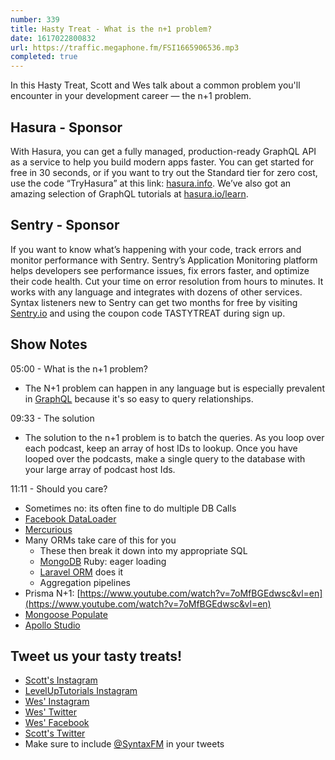 ```yaml
---
number: 339
title: Hasty Treat - What is the n+1 problem?
date: 1617022800832
url: https://traffic.megaphone.fm/FSI1665906536.mp3
completed: true
---
```


In this Hasty Treat, Scott and Wes talk about a common problem you'll encounter in your development career — the n+1 problem.

## Hasura - Sponsor
With Hasura, you can get a fully managed, production-ready GraphQL API as a service to help you build modern apps faster. You can get started for free in 30 seconds, or if you want to try out the Standard tier for zero cost, use the code “TryHasura” at this link: [hasura.info](https://hasura.info/freetrial). We’ve also got an amazing selection of GraphQL tutorials at [hasura.io/learn](https://hasura.io/learn).

## Sentry - Sponsor
If you want to know what’s happening with your code, track errors and monitor performance with Sentry. Sentry’s Application Monitoring platform helps developers see performance issues, fix errors faster, and optimize their code health. Cut your time on error resolution from hours to minutes. It works with any language and integrates with dozens of other services. Syntax listeners new to Sentry can get two months for free by visiting [Sentry.io](https://sentry.io/) and using the coupon code TASTYTREAT during sign up.

## Show Notes
05:00 - What is the n+1 problem?
* The N+1 problem can happen in any language but is especially prevalent in [GraphQL](https://graphql.org/) because it's so easy to query relationships.

09:33 - The solution
* The solution to the n+1 problem is to batch the queries. As you loop over each podcast, keep an array of host IDs to lookup. Once you have looped over the podcasts, make a single query to the database with your large array of podcast host Ids.

11:11 - Should you care?
* Sometimes no: its often fine to do multiple DB Calls
* [Facebook DataLoader](https://github.com/topics/facebook-dataloader)
* [Mercurious](https://github.com/mercurius-js/mercurius)
* Many ORMs take care of this for you
  * These then break it down into my appropriate SQL
  * [MongoDB](https://www.mongodb.com/) Ruby: eager loading
  * [Laravel ORM](https://laravel.com/docs/5.0/eloquent) does it
  * Aggregation pipelines
* Prisma N+1: [https://www.youtube.com/watch?v=7oMfBGEdwsc&vl=en](https://www.youtube.com/watch?v=7oMfBGEdwsc&vl=en)
* [Mongoose Populate](https://mongoosejs.com/docs/populate.html)
* [Apollo Studio](https://studio.apollographql.com/login)

## Tweet us your tasty treats!
* [Scott's Instagram](https://www.instagram.com/stolinski/)
* [LevelUpTutorials Instagram](https://www.instagram.com/LevelUpTutorials/)
* [Wes' Instagram](https://www.instagram.com/wesbos/)
* [Wes' Twitter](https://twitter.com/wesbos)
* [Wes' Facebook](https://www.facebook.com/wesbos.developer)
* [Scott's Twitter](https://twitter.com/stolinski)
* Make sure to include [@SyntaxFM](https://twitter.com/SyntaxFM) in your tweets
